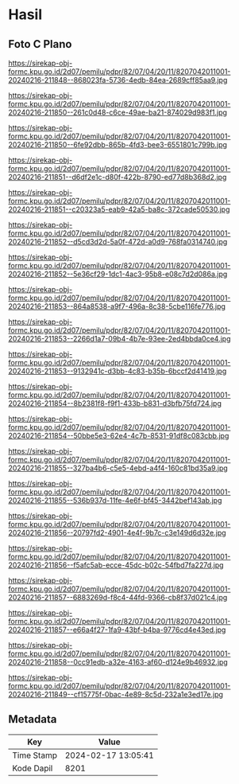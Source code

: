 # Hasil

## Foto C Plano

https://sirekap-obj-formc.kpu.go.id/2d07/pemilu/pdpr/82/07/04/20/11/8207042011001-20240216-211848--868023fa-5736-4edb-84ea-2689cff85aa9.jpg

https://sirekap-obj-formc.kpu.go.id/2d07/pemilu/pdpr/82/07/04/20/11/8207042011001-20240216-211850--261c0d48-c6ce-49ae-ba21-874029d983f1.jpg

https://sirekap-obj-formc.kpu.go.id/2d07/pemilu/pdpr/82/07/04/20/11/8207042011001-20240216-211850--6fe92dbb-865b-4fd3-bee3-6551801c799b.jpg

https://sirekap-obj-formc.kpu.go.id/2d07/pemilu/pdpr/82/07/04/20/11/8207042011001-20240216-211851--d6df2e1c-d80f-422b-8790-ed77d8b368d2.jpg

https://sirekap-obj-formc.kpu.go.id/2d07/pemilu/pdpr/82/07/04/20/11/8207042011001-20240216-211851--c20323a5-eab9-42a5-ba8c-372cade50530.jpg

https://sirekap-obj-formc.kpu.go.id/2d07/pemilu/pdpr/82/07/04/20/11/8207042011001-20240216-211852--d5cd3d2d-5a0f-472d-a0d9-768fa0314740.jpg

https://sirekap-obj-formc.kpu.go.id/2d07/pemilu/pdpr/82/07/04/20/11/8207042011001-20240216-211852--5e36cf29-1dc1-4ac3-95b8-e08c7d2d086a.jpg

https://sirekap-obj-formc.kpu.go.id/2d07/pemilu/pdpr/82/07/04/20/11/8207042011001-20240216-211853--864a8538-a9f7-496a-8c38-5cbe116fe776.jpg

https://sirekap-obj-formc.kpu.go.id/2d07/pemilu/pdpr/82/07/04/20/11/8207042011001-20240216-211853--2266d1a7-09b4-4b7e-93ee-2ed4bbda0ce4.jpg

https://sirekap-obj-formc.kpu.go.id/2d07/pemilu/pdpr/82/07/04/20/11/8207042011001-20240216-211853--9132941c-d3bb-4c83-b35b-6bccf2d41419.jpg

https://sirekap-obj-formc.kpu.go.id/2d07/pemilu/pdpr/82/07/04/20/11/8207042011001-20240216-211854--8b2381f8-f9f1-433b-b831-d3bfb75fd724.jpg

https://sirekap-obj-formc.kpu.go.id/2d07/pemilu/pdpr/82/07/04/20/11/8207042011001-20240216-211854--50bbe5e3-62e4-4c7b-8531-91df8c083cbb.jpg

https://sirekap-obj-formc.kpu.go.id/2d07/pemilu/pdpr/82/07/04/20/11/8207042011001-20240216-211855--327ba4b6-c5e5-4ebd-a4f4-160c81bd35a9.jpg

https://sirekap-obj-formc.kpu.go.id/2d07/pemilu/pdpr/82/07/04/20/11/8207042011001-20240216-211855--536b937d-11fe-4e6f-bf45-3442bef143ab.jpg

https://sirekap-obj-formc.kpu.go.id/2d07/pemilu/pdpr/82/07/04/20/11/8207042011001-20240216-211856--20797fd2-4901-4e4f-9b7c-c3e149d6d32e.jpg

https://sirekap-obj-formc.kpu.go.id/2d07/pemilu/pdpr/82/07/04/20/11/8207042011001-20240216-211856--f5afc5ab-ecce-45dc-b02c-54fbd7fa227d.jpg

https://sirekap-obj-formc.kpu.go.id/2d07/pemilu/pdpr/82/07/04/20/11/8207042011001-20240216-211857--6883269d-f8c4-44fd-9366-cb8f37d021c4.jpg

https://sirekap-obj-formc.kpu.go.id/2d07/pemilu/pdpr/82/07/04/20/11/8207042011001-20240216-211857--e66a4f27-1fa9-43bf-b4ba-9776cd4e43ed.jpg

https://sirekap-obj-formc.kpu.go.id/2d07/pemilu/pdpr/82/07/04/20/11/8207042011001-20240216-211858--0cc91edb-a32e-4163-af60-d124e9b46932.jpg

https://sirekap-obj-formc.kpu.go.id/2d07/pemilu/pdpr/82/07/04/20/11/8207042011001-20240216-211849--cf15775f-0bac-4e89-8c5d-232a1e3ed17e.jpg


## Metadata

| Key        | Value               |
| ---------- | ------------------- |
| Time Stamp | 2024-02-17 13:05:41 |
| Kode Dapil | 8201                |



